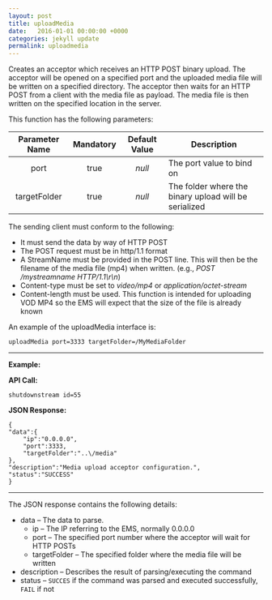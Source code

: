 ```yaml
---
layout: post
title: uploadMedia
date:   2016-01-01 00:00:00 +0000
categories: jekyll update
permalink: uploadmedia
---
```


Creates an acceptor which receives an HTTP POST binary upload. The acceptor will be opened on a specified port and the uploaded media file will be written on a specified directory. The acceptor then waits for an HTTP POST from a client with the media file as payload. The media file is then written on the specified location in the server.

This function has the following parameters:

| **Parameter Name** | **Mandatory** | **Default Value** | **Description**                          |
| :----------------: | :-----------: | :---------------: | ---------------------------------------- |
|        port        |     true      |      *null*       | The port value to bind on                |
|    targetFolder    |     true      |      *null*       | The folder where the binary upload will be serialized |

The sending client must conform to the following:

- It must send the data by way of HTTP POST
- The POST request must be in http/1.1 format
- A StreamName must be provided in the POST line. This will then be the filename of the media file (mp4) when written. (e.g., *POST /mystreamname HTTP/1.1\\r\\n*)
- Content-type must be set to *video/mp4* or *application/octet-stream*
- Content-length must be used. This function is intended for uploading VOD MP4 so the EMS will expect that the size of the file is already known

An example of the uploadMedia interface is:

``` 
uploadMedia port=3333 targetFolder=/MyMediaFolder
```

------

**Example:**

**API Call:**

``` 
shutdownstream id=55
```

**JSON Response:**

``` 
{
"data":{
    "ip":"0.0.0.0",
    "port":3333,
    "targetFolder":"..\/media"
},
"description":"Media upload acceptor configuration.",
"status":"SUCCESS"
}
```

------

The JSON response contains the following details:

- data – The data to parse.
  - ip – The IP referring to the EMS, normally 0.0.0.0
  - port – The specified port number where the acceptor will wait for HTTP POSTs
  - targetFolder – The specified folder where the media file will be written
- description – Describes the result of parsing/executing the command
- status – `SUCCES` if the command was parsed and executed successfully, `FAIL` if not